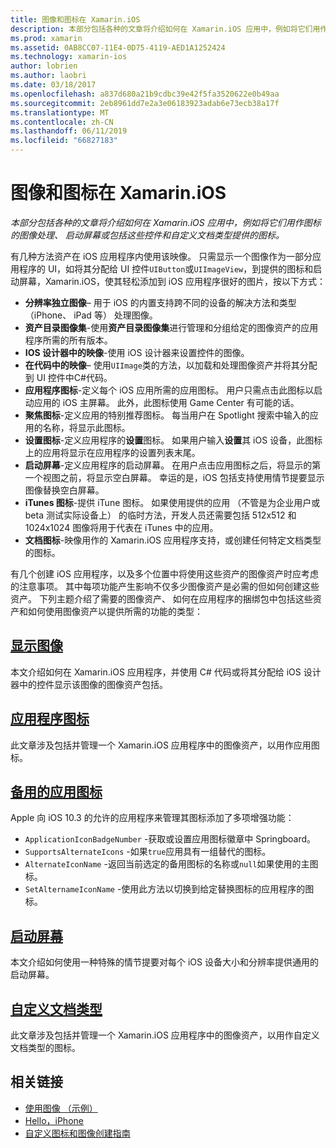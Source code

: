 ```yaml
---
title: 图像和图标在 Xamarin.iOS
description: 本部分包括各种的文章将介绍如何在 Xamarin.iOS 应用中，例如将它们用作图标的图像处理、 启动屏幕或包括这些控件和自定义文档类型提供的图标。
ms.prod: xamarin
ms.assetid: 0AB8CC07-11E4-0D75-4119-AED1A1252424
ms.technology: xamarin-ios
author: lobrien
ms.author: laobri
ms.date: 03/18/2017
ms.openlocfilehash: a837d680a21b9cdbc39e42f5fa3520622e0b49aa
ms.sourcegitcommit: 2eb8961dd7e2a3e06183923adab6e73ecb38a17f
ms.translationtype: MT
ms.contentlocale: zh-CN
ms.lasthandoff: 06/11/2019
ms.locfileid: "66827183"
---
```

# <a name="images-and-icons-in-xamarinios"></a>图像和图标在 Xamarin.iOS

_本部分包括各种的文章将介绍如何在 Xamarin.iOS 应用中，例如将它们用作图标的图像处理、 启动屏幕或包括这些控件和自定义文档类型提供的图标。_

有几种方法资产在 iOS 应用程序内使用该映像。 只需显示一个图像作为一部分应用程序的 UI，如将其分配给 UI 控件`UIButton`或`UIImageView`，到提供的图标和启动屏幕，Xamarin.iOS，使其轻松添加到 iOS 应用程序很好的图片，按以下方式： 

- **分辨率独立图像**– 用于 iOS 的内置支持跨不同的设备的解决方法和类型 （iPhone、 iPad 等） 处理图像。
- **资产目录图像集**-使用**资产目录图像集**进行管理和分组给定的图像资产的应用程序所需的所有版本。
- **IOS 设计器中的映像**-使用 iOS 设计器来设置控件的图像。
- **在代码中的映像**– 使用`UIImage`类的方法，以加载和处理图像资产并将其分配到 UI 控件中C#代码。
- **应用程序图标**-定义每个 iOS 应用所需的应用图标。 用户只需点击此图标以启动应用的 iOS 主屏幕。 此外，此图标使用 Game Center 有可能的话。
- **聚焦图标**-定义应用的特别推荐图标。 每当用户在 Spotlight 搜索中输入的应用的名称，将显示此图标。
- **设置图标**-定义应用程序的**设置**图标。 如果用户输入**设置**其 iOS 设备，此图标上的应用将显示在应用程序的设置列表末尾。 
- **启动屏幕**-定义应用程序的启动屏幕。 在用户点击应用图标之后，将显示的第一个视图之前，将显示空白屏幕。 幸运的是，iOS 包括支持使用情节提要显示图像替换空白屏幕。 
- **iTunes 图标**-提供 iTune 图标。 如果使用提供的应用 （不管是为企业用户或 beta 测试实际设备上） 的临时方法，开发人员还需要包括 512x512 和 1024x1024 图像将用于代表在 iTunes 中的应用。
- **文档图标**-映像用作的 Xamarin.iOS 应用程序支持，或创建任何特定文档类型的图标。

有几个创建 iOS 应用程序，以及多个位置中将使用这些资产的图像资产时应考虑的注意事项。 其中每项功能产生影响不仅多少图像资产是必需的但如何创建这些资产。 下列主题介绍了需要的图像资产、 如何在应用程序的捆绑包中包括这些资产和如何使用图像资产以提供所需的功能的类型：


## <a name="displaying-an-imageiosapp-fundamentalsimages-iconsdisplaying-an-imagemd"></a>[显示图像](~/ios/app-fundamentals/images-icons/displaying-an-image.md)

本文介绍如何在 Xamarin.iOS 应用程序，并使用 C# 代码或将其分配给 iOS 设计器中的控件显示该图像的图像资产包括。

## <a name="application-iconsiosapp-fundamentalsimages-iconsapp-iconsmd"></a>[应用程序图标](~/ios/app-fundamentals/images-icons/app-icons.md)

此文章涉及包括并管理一个 Xamarin.iOS 应用程序中的图像资产，以用作应用图标。

## <a name="alternate-app-iconsiosapp-fundamentalsimages-iconsalternate-app-iconsmd"></a>[备用的应用图标](~/ios/app-fundamentals/images-icons/alternate-app-icons.md)

Apple 向 iOS 10.3 的允许的应用程序来管理其图标添加了多项增强功能：

 - `ApplicationIconBadgeNumber` -获取或设置应用图标徽章中 Springboard。
 - `SupportsAlternateIcons` -如果`true`应用具有一组替代的图标。
 - `AlternateIconName` -返回当前选定的备用图标的名称或`null`如果使用的主图标。
 - `SetAlternameIconName` -使用此方法以切换到给定替换图标的应用程序的图标。


## <a name="launch-screensiosapp-fundamentalsimages-iconslaunch-screensmd"></a>[启动屏幕](~/ios/app-fundamentals/images-icons/launch-screens.md)

本文介绍如何使用一种特殊的情节提要对每个 iOS 设备大小和分辨率提供通用的启动屏幕。

## <a name="custom-document-typesiosapp-fundamentalsimages-iconscustom-document-typesmd"></a>[自定义文档类型](~/ios/app-fundamentals/images-icons/custom-document-types.md)

此文章涉及包括并管理一个 Xamarin.iOS 应用程序中的图像资产，以用作自定义文档类型的图标。



## <a name="related-links"></a>相关链接

- [使用图像 （示例）](https://developer.xamarin.com/samples/monotouch/WorkingWithImages/)
- [Hello，iPhone](~/ios/get-started/hello-ios/index.md)
- [自定义图标和图像创建指南](https://developer.apple.com/library/ios/#documentation/UserExperience/Conceptual/MobileHIG/IconsImages/IconsImages.html)

